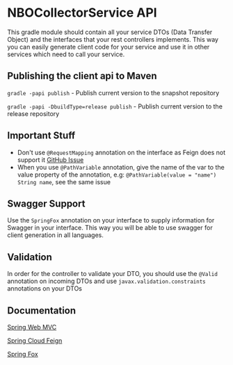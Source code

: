 # NBOCollectorService API

This gradle module should contain all your service DTOs (Data Transfer Object) and the interfaces that your rest 
controllers implements. This way you can easily generate client code for your service and use it in other services
which need to call your service.


## Publishing the client api to Maven

`gradle -papi publish` - Publish current version to the snapshot repository

`gradle -papi -DbuildType=release publish` - Publish current version to the release repository

## Important Stuff

* Don't use `@RequestMapping` annotation on the interface as Feign does not support it [GitHub Issue](https://github.com/spring-cloud/spring-cloud-netflix/issues/861)
* When you use `@PathVariable` annotation, give the name of the var to the value property of the annotation, e.g: 
`@PathVariable(value = "name") String name`, see the same issue

## Swagger Support
Use the `SpringFox` annotation on your interface to supply information for Swagger in your interface. This way you 
will be able to use swagger for client generation in all languages. 

## Validation
In order for the controller to validate your DTO, you should use the `@Valid` annotation on incoming DTOs
and use `javax.validation.constraints` annotations on your DTOs

## Documentation

[Spring Web MVC](http://docs.spring.io/spring/docs/current/spring-framework-reference/html/mvc.html)

[Spring Cloud Feign](http://cloud.spring.io/spring-cloud-netflix/spring-cloud-netflix.html#spring-cloud-feign)

[Spring Fox](http://springfox.github.io/springfox/docs/current/)
